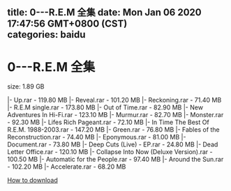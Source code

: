 
title: 0---R.E.M 全集
date: Mon Jan 06 2020 17:47:56 GMT+0800 (CST)    
categories: baidu
---

# 0---R.E.M 全集
size: 1.89 GB
 
 
|- Up.rar - 119.80 MB
|- Reveal.rar - 101.20 MB
|- Reckoning.rar - 71.40 MB
|- R.E.M single.rar - 173.80 MB
|- Out of Time.rar - 82.90 MB
|- New Adventures In Hi-Fi.rar - 123.10 MB
|- Murmur.rar - 82.70 MB
|- Monster.rar - 92.30 MB
|- Lifes Rich Pageant.rar - 72.10 MB
|- In Time The Best Of R.E.M. 1988-2003.rar - 147.20 MB
|- Green.rar - 76.80 MB
|- Fables of the Reconstruction.rar - 74.40 MB
|- Eponymous.rar - 81.00 MB
|- Document.rar - 73.80 MB
|- Deep Cuts (Live) - EP.rar - 24.80 MB
|- Dead Letter Office.rar - 120.10 MB
|- Collapse Into Now (Deluxe Version).rar - 100.50 MB
|- Automatic for the People.rar - 97.40 MB
|- Around the Sun.rar - 102.20 MB
|- Accelerate.rar - 68.20 MB

[How to download](https://bpcam.bemobtrk.com/go/2ceec3aa-1ca2-46d6-b9ff-aaa5c184517c?jno=420)